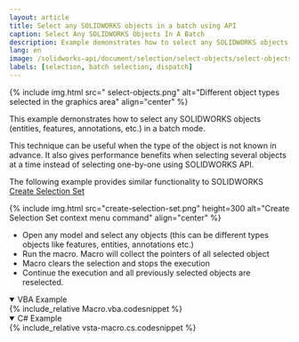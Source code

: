 ```yaml
---
layout: article
title: Select any SOLIDWORKS objects in a batch using API
caption: Select Any SOLIDWORKS Objects In A Batch
description: Example demonstrates how to select any SOLIDWORKS objects (entities, features, annotations, etc.) in a batch mode
lang: en
image: /solidworks-api/document/selection/select-objects/select-objects.png
labels: [selection, batch selection, dispatch]
---
```

{% include img.html src=" select-objects.png" alt="Different object types selected in the graphics area" align="center" %}

This example demonstrates how to select any SOLIDWORKS objects (entities, features, annotations, etc.) in a batch mode.

This technique can be useful when the type of the object is not known in advance. It also gives performance benefits when selecting several objects at a time instead of selecting one-by-one using SOLIDWORKS API.

The following example provides similar functionality to SOLIDWORKS [Create Selection Set](http://help.solidworks.com/2015/english/whatsnew/t_creating_selection_sets.htm)

{% include img.html src="create-selection-set.png" height=300 alt="Create Selection Set context menu command" align="center" %}

* Open any model and select any objects (this can be different types objects like features, entities, annotations etc.)
* Run the macro. Macro will collect the pointers of all selected object
* Macro clears the selection and stops the execution
* Continue the execution and all previously selected objects are reselected.

<details open>
<summary>VBA Example</summary>
{% include_relative Macro.vba.codesnippet %}
</details>

<details open>
<summary>C# Example</summary>
{% include_relative vsta-macro.cs.codesnippet %}
</details>
